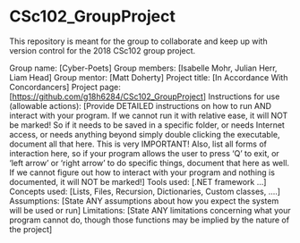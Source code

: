 # CSc102_GroupProject
This repository is meant for the group to collaborate and keep up with version control for the 2018 CSc102 group project.

Group name: [Cyber-Poets]
Group members: [Isabelle Mohr, Julian Herr, Liam Head]
Group mentor: [Matt Doherty]
Project title: [In Accordance With Concordancers]
Project page: [https://github.com/g18h6284/CSc102_GroupProject]
Instructions for use (allowable actions): [Provide DETAILED  instructions on how to run AND interact with your program. If we cannot run it with relative ease, it will NOT be marked! So if it needs to be saved in a specific folder, or needs Internet access, or needs anything beyond simply double clicking the executable, document all that here. This is very IMPORTANT! Also, list all forms of interaction here, so if your program allows the user to press ‘Q’ to exit, or ‘left arrow’ or ‘right arrow’ to do specific things, document that here as well. If we cannot figure out how to interact with your program and nothing is documented, it will NOT be marked!]
Tools used: [.NET framework ...]
Concepts used: [Lists, Files, Recursion, Dictionaries, Custom classes, ....]
Assumptions: [State ANY assumptions about how you expect the system will be used or run]
Limitations: [State ANY limitations concerning what your program cannot do, though those functions may be implied by the nature of the project]
